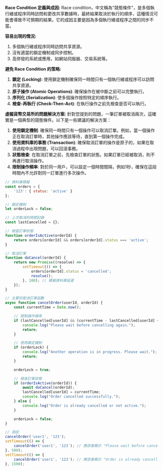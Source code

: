 **Race Condition 定義與成因:**
Race condition，中文稱為"競態條件"，是多個執行緒或程序同時訪問和更改共享數據時，最終結果取決於執行的順序，這種情況可能會導致不可預期的結果。它的成因主要是因為多個執行緒或程序之間的同步不當。

**容易出現的情況:**
1. 多個執行緒或程序同時訪問共享資源。
2. 沒有適當的鎖定機制或同步控制。
3. 高併發的系統或應用，如網站伺服器、交易系統等。

**避免 Race Condition 的策略:**
1. **鎖定 (Locking)**: 使用鎖定機制確保同一時間只有一個執行緒或程序可以訪問共享資源。
2. **原子操作 (Atomic Operations)**: 確保操作在被中斷之前可以完整執行。
3. **序列化 (Serialization)**: 使多個操作按照特定的順序執行。
4. **檢查-再執行 (Check-Then-Act)**: 在執行操作之前先檢查是否可以執行。

**虛擬貨幣交易所的問題解決方案:**
針對您提到的問題，一筆訂單被取消兩次，這確實是一個典型的競態條件。以下是一些建議的解決方案：

1. **使用鎖定機制**: 確保同一時間只有一個操作可以取消訂單。例如，當一個操作正在取消訂單時，其他操作應該等待，直到第一個操作完成。
2. **使用資料庫的事務 (Transaction)**: 確保取消訂單的操作是原子的，如果在取消過程中出現問題，可以回滾事務。
3. **狀態檢查**: 在取消訂單之前，先檢查訂單的狀態。如果訂單已經被取消，則不再進行取消操作。
4. **限制操作頻率**: 對於同一用戶，可以設定一個時間間隔，例如1秒，確保在這段時間內不允許對同一訂單進行多次操作。

```javascript
// 資料庫模擬
const orders = {
    '123': { status: 'active' }
};

// 鎖定機制
let orderLock = false;

// 上次取消的時間記錄
const lastCancelled = {};

// 檢查訂單狀態
function orderIsActive(orderId) {
    return orders[orderId] && orders[orderId].status === 'active';
}

// 取消訂單
function doCancel(orderId) {
    return new Promise((resolve) => {
        setTimeout(() => {
            orders[orderId].status = 'cancelled';
            resolve();
        }, 100); // 模擬資料庫延遲
    });
}

// 主要的取消訂單函數
async function cancelOrder(userId, orderId) {
    const currentTime = Date.now();

    // 限制操作頻率
    if (lastCancelled[userId] && (currentTime - lastCancelled[userId] < 1000)) {
        console.log("Please wait before cancelling again.");
        return;
    }

    // 使用鎖定機制
    if (orderLock) {
        console.log("Another operation is in progress. Please wait.");
        return;
    }

    orderLock = true;

    // 檢查訂單狀態
    if (orderIsActive(orderId)) {
        await doCancel(orderId);
        lastCancelled[userId] = currentTime;
        console.log("Order cancelled successfully.");
    } else {
        console.log("Order is already cancelled or not active.");
    }

    orderLock = false;
}

// 測試
cancelOrder('user1', '123');
setTimeout(() => {
    cancelOrder('user1', '123'); // 應該會顯示 "Please wait before cancelling again."
}, 500);
setTimeout(() => {
    cancelOrder('user1', '123'); // 應該會顯示 "Order is already cancelled or not active."
}, 1500);

```
